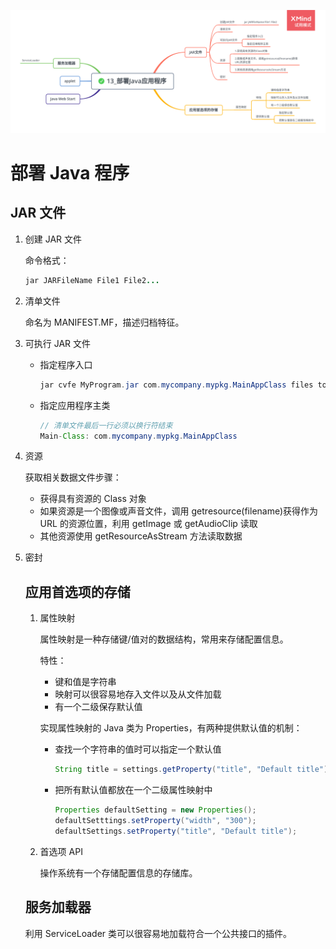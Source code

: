 ![部署Java程序](../resources/images/13_部署Java应用程序.png)

# 部署 Java 程序

## JAR 文件

1. 创建 JAR 文件

    命令格式：

    ```java
    jar JARFileName File1 File2...
    ```

2. 清单文件

    命名为 MANIFEST.MF，描述归档特征。

3. 可执行 JAR 文件

    - 指定程序入口

        ```java
        jar cvfe MyProgram.jar com.mycompany.mypkg.MainAppClass files to add
        ```

    - 指定应用程序主类

        ```java
        // 清单文件最后一行必须以换行符结束
        Main-Class: com.mycompany.mypkg.MainAppClass
        ```

4. 资源

    获取相关数据文件步骤：

    - 获得具有资源的 Class 对象
    - 如果资源是一个图像或声音文件，调用 getresource(filename)获得作为 URL 的资源位置，利用 getImage 或 getAudioClip 读取
    - 其他资源使用 getResourceAsStream 方法读取数据

5. 密封

    ## 应用首选项的存储

    1. 属性映射

        属性映射是一种存储键/值对的数据结构，常用来存储配置信息。

        特性：

        - 键和值是字符串
        - 映射可以很容易地存入文件以及从文件加载
        - 有一个二级保存默认值

        实现属性映射的 Java 类为 Properties，有两种提供默认值的机制：

        - 查找一个字符串的值时可以指定一个默认值

            ```java
            String title = settings.getProperty("title", "Default title");
            ```

        - 把所有默认值都放在一个二级属性映射中

            ```java
            Properties defaultSetting = new Properties();
            defaultSetttings.setProperty("width", "300");
            defaultSettings.setProperty("title", "Default title");
            ```

    2. 首选项 API

        操作系统有一个存储配置信息的存储库。

    ## 服务加载器

    利用 ServiceLoader 类可以很容易地加载符合一个公共接口的插件。
